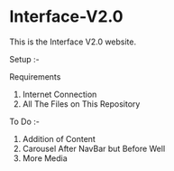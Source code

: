 # Interface-V2.0
This is the Interface V2.0 website.

Setup :-

Requirements  
1) Internet Connection  
2) All The Files on This Repository  

To Do :-

1) Addition of Content  
2) Carousel After NavBar but Before Well  
3) More Media



